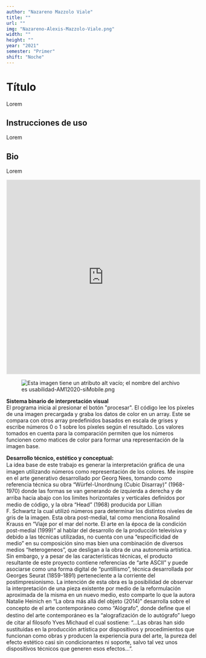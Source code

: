 ```yaml
---
author: "Nazareno Mazzolo Viale"
title: ""
url: ""
img: "Nazareno-Alexis-Mazzolo-Viale.png"
width: ""
height: ""
year: "2021"
semester: "Primer"
shift: "Noche"
---
```


<p></p>

# Título

Lorem 

## Instrucciones de uso 

Lorem

## Bio

Lorem

<!-- wp:html -->
<p align="center"><iframe width="512" height="512" frameborder="0" scrolling="no" style="width:512px; margin:0 auto!important;border: 1px solid #F2F2F3; z-index: 100;" src="https://editor.p5js.org/nazarenomazzolo/embed/Q-eKxJivv"></iframe></p>
<!-- /wp:html -->

<!-- wp:image {"align":"center"} -->
<div class="wp-block-image"><figure class="aligncenter"><img src="https://am1-lacabanne.atamvirtual.com.ar/wp-content/uploads/2020/12/usabilidad-AM12020-siMobile.png" alt="Esta imagen tiene un atributo alt vacío; el nombre del archivo es usabilidad-AM12020-siMobile.png"/></figure></div>
<!-- /wp:image -->

<p><strong>Sistema binario de interpretación visual</strong><br>El programa inicia al presionar el botón "procesar". El código lee los píxeles de una imagen precargada y graba los datos de color en un array. Este se compara con otros array predefinidos basados en escala de grises y escribe números 0 o 1 sobre los píxeles según el resultado. Los valores tomados en cuenta para la comparación permiten que los números funcionen como matices de color para formar una representación de la imagen base.</p>
<p><strong>Desarrollo técnico, estético y conceptual:</strong><br>La idea base de este trabajo es generar la interpretación gráﬁca de una imagen utilizando números como representación de los colores. Me inspire en el arte generativo desarrollado por Georg Nees, tomando como referencia técnica su obra “Würfel-Unordnung (Cubic Disarray)” (1968-1970) donde las formas se van generando de izquierda a derecha y de arriba hacia abajo con los limites horizontales y verticales deﬁnidos por medio de código, y la obra “Head” (1968) producida por Lillian<br>F. Schwartz la cual utilizó números para determinar los distintos niveles de gris de la imagen. Esta obra post-medial, tal como menciona Rosalind Krauss en “Viaje por el mar del norte. El arte en la época de la condición post-medial (1999)” al hablar del desarrollo de la producción televisiva y debido a las técnicas utilizadas, no cuenta con una “especificidad de medio” en su composición sino mas bien una combinación de diversos medios “heterogeneos”, que desligan a la obra de una autonomía artística. Sin embargo, y a pesar de las características técnicas, el producto resultante de este proyecto contiene referencias de “arte ASCII” y puede asociarse como una forma digital de “puntillismo”, técnica desarrollada por Georges Seurat (1859-1891) perteneciente a la corriente del postimpresionismo. La intención de esta obra es la posibilidad de observar la interpretación de una pieza existente por medio de la reformulación aproximada de la misma en un nuevo medio, esto comparte lo que la autora Natalie Heinich en “La obra más allá del objeto (2014)” desarrolla sobre el concepto de el arte contemporáneo como “Alógrafo”, donde deﬁne que el destino del arte contemporáneo es la “alograﬁzación de lo autógrafo” luego de citar al ﬁlosofo Yves Michaud el cual sostiene: “...Las obras han sido sustituidas en la producción artística por dispositivos y procedimientos que funcionan como obras y producen la experiencia pura del arte, la pureza del efecto estético casi sin condicionantes ni soporte, salvo tal vez unos dispositivos técnicos que generen esos efectos...”.</p>